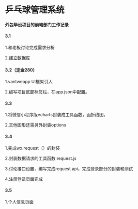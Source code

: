# 乒乓球管理系统

#### 外包毕设项目的前端部门工作记录

#### 3.1

1.和老板讨论完成需求分析

2.建立数据库

#### 3.2（定金280）

1.vantweapp UI框架引入

2.编写项目底部标签栏，在app.json中配置。

#### 3.3

1.将微信小程序版echarts封装成工具函数，画折线图。

2.其他图形还需另外封装options

#### 3.4

1.完成wx.request（）的封装

2.封装数据请求的工具函数 request.js 

3.讨论接口设置，编写完成request api，完成登录部分的封装和测试

4.注册登录页面完成

#### 3.5

1.个人信息页面